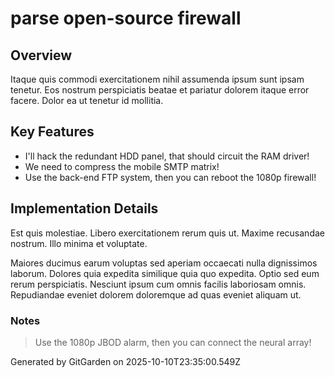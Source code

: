 # parse open-source firewall

## Overview
Itaque quis commodi exercitationem nihil assumenda ipsum sunt ipsam tenetur. Eos nostrum perspiciatis beatae et pariatur dolorem itaque error facere. Dolor ea ut tenetur id mollitia.

## Key Features
- I'll hack the redundant HDD panel, that should circuit the RAM driver!
- We need to compress the mobile SMTP matrix!
- Use the back-end FTP system, then you can reboot the 1080p firewall!

## Implementation Details
Est quis molestiae. Libero exercitationem rerum quis ut. Maxime recusandae nostrum. Illo minima et voluptate.
 Maiores ducimus earum voluptas sed aperiam occaecati nulla dignissimos laborum. Dolores quia expedita similique quia quo expedita. Optio sed eum rerum perspiciatis. Nesciunt ipsum cum omnis facilis laboriosam omnis. Repudiandae eveniet dolorem doloremque ad quas eveniet aliquam ut.

### Notes
> Use the 1080p JBOD alarm, then you can connect the neural array!

Generated by GitGarden on 2025-10-10T23:35:00.549Z